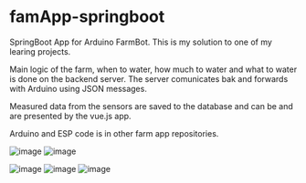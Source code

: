 # famApp-springboot
SpringBoot App for Arduino FarmBot.
This is my solution to one of my learing projects.

Main logic of the farm, when to water, how much to water and what to water is done on the backend server. The server comunicates bak and forwards with Arduino using JSON messages.

Measured data from the sensors are saved to the database and can be and are presented by the vue.js app.

Arduino and ESP code is in other farm app repositories.

![image](https://user-images.githubusercontent.com/62844899/121565415-b769ee80-ca1c-11eb-8fbc-37e3a1424f4b.png)
![image](https://user-images.githubusercontent.com/62844899/121565553-d49ebd00-ca1c-11eb-9e50-980df98c8dba.png)

![image](https://user-images.githubusercontent.com/62844899/121565286-9e613d80-ca1c-11eb-890a-1a3ff85e9324.png)
![image](https://user-images.githubusercontent.com/62844899/121565308-a5884b80-ca1c-11eb-86c2-209ec50091ab.png)
![image](https://user-images.githubusercontent.com/62844899/121565328-a9b46900-ca1c-11eb-840e-577973c51dc4.png)
